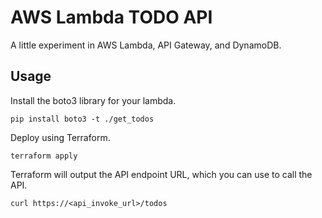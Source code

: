 # AWS Lambda TODO API

A little experiment in AWS Lambda, API Gateway, and DynamoDB.

## Usage

Install the boto3 library for your lambda.

```
pip install boto3 -t ./get_todos
```

Deploy using Terraform.

```
terraform apply
```

Terraform will output the API endpoint URL, which you can use to call the API.

```
curl https://<api_invoke_url>/todos
```
